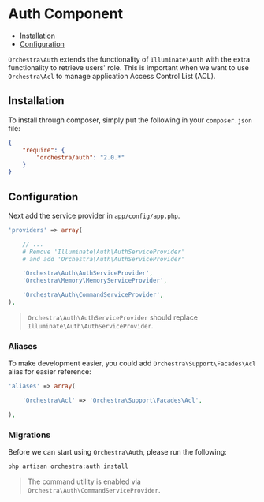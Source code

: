 Auth Component
==============

* [Installation](#installation)
* [Configuration](#configuration)

`Orchestra\Auth` extends the functionality of `Illuminate\Auth` with the extra functionality to retrieve users' role. This is important when we want to use `Orchestra\Acl` to manage application Access Control List (ACL).

## Installation

To install through composer, simply put the following in your `composer.json` file:

```json
{
	"require": {
		"orchestra/auth": "2.0.*"
	}
}
```

## Configuration

Next add the service provider in `app/config/app.php`.

```php
'providers' => array(

	// ...
	# Remove 'Illuminate\Auth\AuthServiceProvider'
	# and add 'Orchestra\Auth\AuthServiceProvider'

	'Orchestra\Auth\AuthServiceProvider',
	'Orchestra\Memory\MemoryServiceProvider',

	'Orchestra\Auth\CommandServiceProvider',
),
```

> `Orchestra\Auth\AuthServiceProvider` should replace `Illuminate\Auth\AuthServiceProvider`.

### Aliases

To make development easier, you could add `Orchestra\Support\Facades\Acl` alias for easier reference:

```php
'aliases' => array(

	'Orchestra\Acl' => 'Orchestra\Support\Facades\Acl',

),
```

### Migrations

Before we can start using `Orchestra\Auth`, please run the following:

```bash
php artisan orchestra:auth install
```

> The command utility is enabled via `Orchestra\Auth\CommandServiceProvider`.
